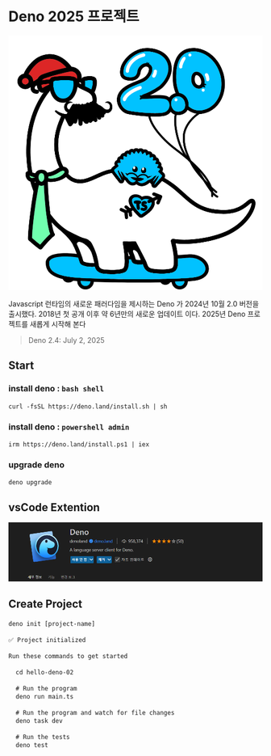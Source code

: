 # Deno 2025 프로젝트

![Callor Deno](./images/my-dino.png)

Javascript 런타임의 새로운 패러다임을 제시하는 Deno 가 2024년 10월 2.0 버전을 출시했다.
2018년 첫 공개 이후 약 6년만의 새로운 업데이트 이다.
2025년 Deno 프로젝트를 새롭게 시작해 본다

> Deno 2.4: July 2, 2025

## Start

### install deno : `bash shell`

```shell
curl -fsSL https://deno.land/install.sh | sh
```

### install deno : `powershell admin`

```shell
irm https://deno.land/install.ps1 | iex
```

### upgrade deno

```shell
deno upgrade
```

## vsCode Extention

![alt text](./images/image.png)

## Create Project

```shell
deno init [project-name]

✅ Project initialized

Run these commands to get started

  cd hello-deno-02

  # Run the program
  deno run main.ts

  # Run the program and watch for file changes
  deno task dev

  # Run the tests
  deno test
```
